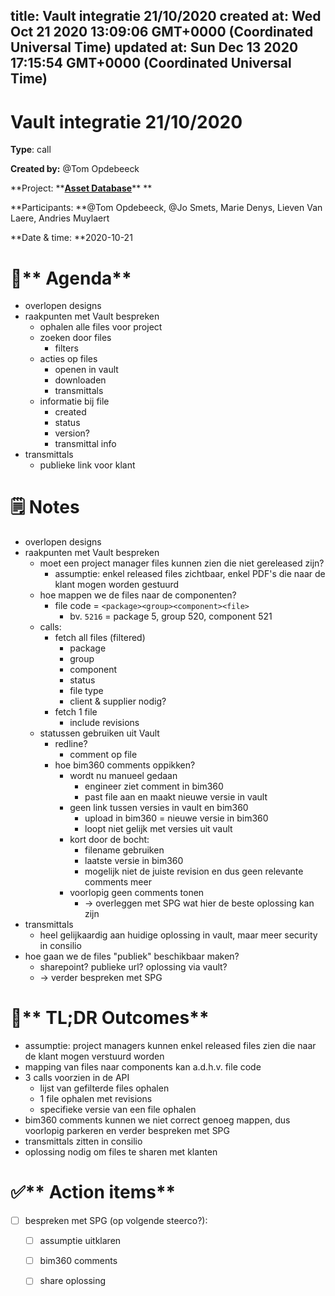 
title: Vault integratie 21/10/2020
created at: Wed Oct 21 2020 13:09:06 GMT+0000 (Coordinated Universal Time)
updated at: Sun Dec 13 2020 17:15:54 GMT+0000 (Coordinated Universal Time)
---

# Vault integratie 21/10/2020

**Type**: call

**Created by:** @Tom Opdebeeck

**Project: **[**Asset Database**](/Projects/Projects/SPG%20Drycooling/Asset%20Database.md)\*\* \*\*

**Participants: **@Tom Opdebeeck, @Jo Smets, Marie Denys, Lieven Van Laere, Andries Muylaert

**Date & time: **2020-10-21

# **🎯\*\*** Agenda\*\*

-   overlopen designs
-   raakpunten met Vault bespreken
    -   ophalen alle files voor project
    -   zoeken door files
        -   filters
    -   acties op files
        -   openen in vault
        -   downloaden
        -   transmittals
    -   informatie bij file
        -   created
        -   status
        -   version?
        -   transmittal info
-   transmittals
    -   publieke link voor klant

# **🗒 Notes**

-   overlopen designs
-   raakpunten met Vault bespreken
    -   moet een project manager files kunnen zien die niet gereleased zijn?
        -   assumptie: enkel released files zichtbaar, enkel PDF's die naar de klant mogen worden gestuurd
    -   hoe mappen we de files naar de componenten?
        -   file code = `<package><group><component><file>`
            -   bv. `5216` = package 5, group 520, component 521
    -   calls:
        -   fetch all files (filtered)
            -   package
            -   group
            -   component
            -   status
            -   file type
            -   client & supplier nodig?
        -   fetch 1 file
            -   include revisions
    -   statussen gebruiken uit Vault
        -   redline?
            -   comment op file
        -   hoe bim360 comments oppikken?
            -   wordt nu manueel gedaan
                -   engineer ziet comment in bim360
                -   past file aan en maakt nieuwe versie in vault
            -   geen link tussen versies in vault en bim360
                -   upload in bim360 = nieuwe versie in bim360
                -   loopt niet gelijk met versies uit vault
            -   kort door de bocht:
                -   filename gebruiken
                -   laatste versie in bim360
                -   mogelijk niet de juiste revision en dus geen relevante comments meer
            -   voorlopig geen comments tonen
                -   → overleggen met SPG wat hier de beste oplossing kan zijn
-   transmittals
    -   heel gelijkaardig aan huidige oplossing in vault, maar meer security in consilio
-   hoe gaan we de files "publiek" beschikbaar maken?
    -   sharepoint? publieke url? oplossing via vault?
    -   → verder bespreken met SPG

# **📌\*\*** TL;DR Outcomes\*\*

-   assumptie: project managers kunnen enkel released files zien die naar de klant mogen verstuurd worden
-   mapping van files naar components kan a.d.h.v. file code
-   3 calls voorzien in de API
    -   lijst van gefilterde files ophalen
    -   1 file ophalen met revisions
    -   specifieke versie van een file ophalen
-   bim360 comments kunnen we niet correct genoeg mappen, dus voorlopig parkeren en verder bespreken met SPG
-   transmittals zitten in consilio
-   oplossing nodig om files te sharen met klanten

# **✅\*\*** Action items\*\*

-   [ ] bespreken met SPG (op volgende steerco?):
    -   [ ] assumptie uitklaren
    -   [ ] bim360 comments
    -   [ ] share oplossing

          